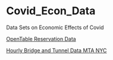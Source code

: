 # Covid_Econ_Data
Data Sets on Economic Effects of Covid

[OpenTable Reservation Data](https://www.opentable.com/state-of-industry)

[Hourly Bridge and Tunnel Data MTA NYC](https://data.ny.gov/Transportation/Hourly-Traffic-on-Metropolitan-Transportation-Auth/qzve-kjga)


